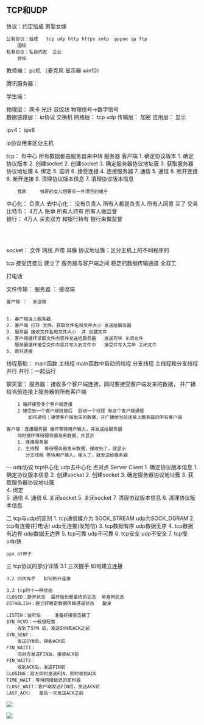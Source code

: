 ## TCP和UDP

协议：约定俗成
	男娶女嫁

	公有协议：俗成   tcp udp http https smtp  pppoe ip ftp
		国标
	私有协议：私自约定  企业 
		非标

教师端：   pc机  （麦克风 显示器 win10）               

腾讯服务器：  

学生端：


物理层：		网卡  光纤  双绞线     物理信号->数字信号	
数据链路层：	ip协议  交换机
网络层：		tcp  udp 
传输层：		加密 
应用层：		显示

ipv4：
ipv6

ip协议用来区分主机

tcp：  有中心  所有数据都由服务器来中转
		服务器							客户端
	1. 确定协议版本					1. 确定协议版本
	2. 创建socket					2. 创建socket
	3. 确定服务器协议地址簇			3. 获取服务器协议地址簇
	4. 绑定
	5. 监听
	6. 接受连接						4. 连接服务器
	7. 通信							5. 通信
	8. 断开连接						6. 断开连接
	9. 清理协议版本信息				7. 清理协议版本信息




		我家     强哥的女儿想要买一件漂亮的裙子
中心化：   负责人
去中心化： 没有负责人 所有人都是负责人 所有人同意  买了
		交易
比特币： 4万人    账单  所有人持有      所有人做监督    
银行：   4万人    买卖双方 和银行持有   银行来做监督


​		
​		

socket：  文件     网线
	声带   耳膜
协议地址簇：区分主机上的不同程序的


tcp   接受连接后    建立了 服务器与客户端之间 稳定的数据传输通道
全双工

打电话




文件传输：
	服务器 ：  接收端
		
	客户端 ：  发送端


	1. 客户端连上服务器
	2. 客户端 打开 文件，获取文件名和文件大小 发送给服务器
	3. 服务器 接收文件名和文件大小  并 创建文件
	4. 客户端循环读取文件内容并发送给服务器   发送完毕 关闭文件
	   服务器循环接受文件内容并写入到文件中   接受并写入完毕 关闭文件
	5. 断开连接

线程基础：
	main函数  主线程
	main函数中启动的线程   分支线程
	主线程和分支线程   并行
	并行：一起运行 

聊天室：
	服务器：接收多个客户端连接，同时要接受客户端发来的数据，
	并广播给当前连接上服务器的所有客户端
		
		1 循环接受多个客户端连接
		2 接受到一个客户端链接后  启动一个线程 和这个客户端通信
			如何通信：接受客户端发来的数据，并广播给当前连接上服务器的所有客户端
	
	客户端：连接服务器 循环等待用户输入，并发送给服务器
		同时循环等待服务器发来数据，并显示
		1. 连接服务器
		2. 主线程  等待服务器发来数据，接收到了，就显示
		   分支线程 等待用户输入，输入了，就发送给服务器






一 udp协议    tcp中心化    udp去中心化  点对点
		Server						Client
	1. 确定协议版本信息			1. 确定协议版本信息
	2. 创建socket  				2. 创建socket
	3. 确定服务器协议地址簇		3. 获取服务器协议地址簇	
	4. 绑定						
	5. 通信						4. 通信
	6. 关闭socket				5. 关闭socket
	7. 清理协议版本信息			6. 清理协议版本信息

二 tcp与udp的区别
	1. tcp通信媒介为 SOCK_STREAM udp为SOCK_DGRAM
	2. tcp有连接(打电话)  udp无连接(发短信)
	3. tcp数据有序  udp数据无序
	4. tcp数据有边界  udp数据无边界
	5. tcp可靠 udp不可靠
	6. tcp安全 udp不安全
	7. tcp慢 udp快

	pps bt种子


三 tcp协议的部分详情
	3.1 三次握手   如何建立连接
		
	3.2 四次挥手   如何断开连接
		
	3.3 tcp的十一种状态
	CLOSED：断开状态  最开始也是最终的状态  单身狗状态
	ESTABLISH：建立好稳定数据传输通道状态   酸臭
	
	LISTEN：监听后     准备好接受连接了
	SYN_RCVD：一般很短暂
		收到了SYN 后，发送SYN和ACK之前
	SYN_SENT：
		发送SYN后，接收ACK前
	FIN_WAIT1：
		向对方发送FIN后，接收ACK前
	FIN_WAIT2：
		收到ACK后，发送FIN前
	CLOSING：双方同时发送FIN，同时收到ACK
	TIME_WAIT：等待网络延迟的定时器
	CLOSE_WAIT：客户端发送FIN后，发送ACK前
	LAST_ACK:	最后一次发送ACK之前

![](C:\Users\ASUS\Pictures\博客图片\tcp的十一种状态(1).png)

![](C:\Users\ASUS\Pictures\博客图片\tcp十一种状态3(1).jpg)
